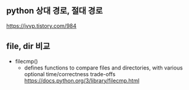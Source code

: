 ## python 상대 경로, 절대 경로
https://jvvp.tistory.com/984  

## file, dir 비교
- filecmp()  
  - defines functions to compare files and directories, with various optional time/correctness trade-offs  
https://docs.python.org/3/library/filecmp.html  
